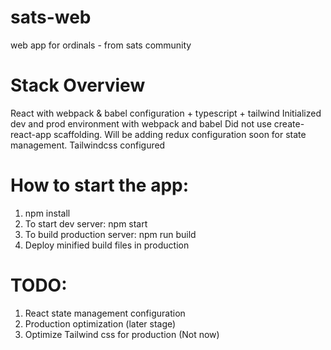 # sats-web
web app for ordinals - from sats community

# Stack Overview

React with webpack & babel configuration + typescript + tailwind
Initialized dev and prod environment with webpack and babel
Did not use create-react-app scaffolding.
Will be adding redux configuration soon for state management.
Tailwindcss configured

# How to start the app:

1. npm install
2. To start dev server: npm start
3. To build production server: npm run build
4. Deploy minified build files in production

# TODO:
1. React state management configuration
2. Production optimization (later stage)
3. Optimize Tailwind css for production (Not now)


